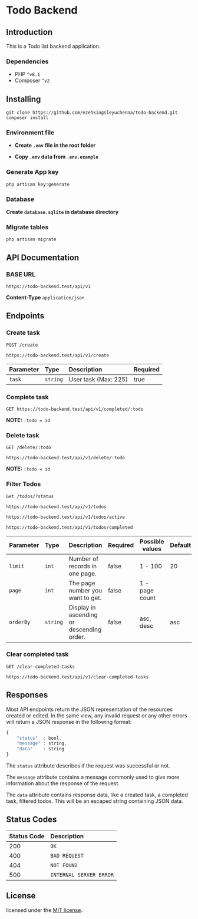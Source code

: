 # Todo Backend

## Introduction
This is a Todo list backend application.

### Dependencies
- PHP `^v8.1`
- Composer `^v2`

## Installing

```
git clone https://github.com/ezehkingsleyuchenna/todo-backend.git
composer install
```

### Environment file
- **Create `.env` file in the root folder**

- **Copy `.env` data from `.env.example`**

### Generate App key
```
php artisan key:generate
```

### Database

**Create `database.sqlite` in database directory**

### Migrate tables
```
php artisan migrate
```

## API Documentation
### BASE URL
```http request
https://todo-backend.test/api/v1
```
**Content-Type** `application/json`

## Endpoints

### Create task
`POST /create`
```http request
https://todo-backend.test/api/v1/create
```

| Parameter | Type     | Description          | Required |
|:----------|:---------|:---------------------|----------|
| `task`    | `string` | User task (Max: 225) | true     |

### Complete task

[//]: # (`GET /completed/:todo`)
```http
GET https://todo-backend.test/api/v1/completed/:todo
```
**NOTE:** `:todo = id`

### Delete task
`GET /delete/:todo`
```http
https://todo-backend.test/api/v1/delete/:todo
```
**NOTE:** `:todo = id`

### Filter Todos
`Get /todos/?status`
```http request
https://todo-backend.test/api/v1/todos
```
```http request
https://todo-backend.test/api/v1/todos/active
```
```http request
https://todo-backend.test/api/v1/todos/completed
```

| Parameter | Type     | Description                               | Required | Possible values | Default |
|:----------|:---------|:------------------------------------------|----------|-----------------|:--------|
| `limit`   | `int`    | Number of records in one page.            | false    | 1 - 100         | 20      |
| `page`    | `int`    | The page number you want to get.          | false    | 1 - page count  |         |
| `orderBy` | `string` | Display in ascending or descending order. | false    | asc, desc       | asc     |

### Clear completed task
`GET /clear-completed-tasks`
```http request
https://todo-backend.test/api/v1/clear-completed-tasks
```


## Responses

Most API endpoints return the JSON representation of the resources created or edited. In the same view, any invalid request or any other errors will return a JSON
response in the following format:

```javascript
{
    "status"  : bool,
    "message" : string,
    "data"    : string
}
```

The `status` attribute describes if the request was successful or not.

The `message` attribute contains a message commonly used to give more information about the response of the request.

The `data` attribute contains response data, like a created task, a completed task, filtered todos. This will be an escaped string containing JSON data.

## Status Codes

| Status Code | Description             |
|:------------|:------------------------|
| 200         | `OK`                    |
| 400         | `BAD REQUEST`           |
| 404         | `NOT FOUND`             |
| 500         | `INTERNAL SERVER ERROR` |

## License

licensed under the [MIT license](https://opensource.org/licenses/MIT).
